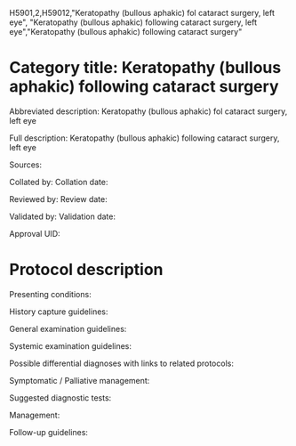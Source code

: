 H5901,2,H59012,"Keratopathy (bullous aphakic) fol cataract surgery, left eye", "Keratopathy (bullous aphakic) following cataract surgery, left eye","Keratopathy (bullous aphakic) following cataract surgery"
# Category title: Keratopathy (bullous aphakic) following cataract surgery

Abbreviated description: Keratopathy (bullous aphakic) fol cataract surgery, left eye

Full description: Keratopathy (bullous aphakic) following cataract surgery, left eye

Sources:

Collated by:
Collation date:

Reviewed by:
Review date:

Validated by:
Validation date:

Approval UID:

# Protocol description

Presenting conditions:

History capture guidelines:

General examination guidelines:

Systemic examination guidelines:

Possible differential diagnoses with links to related protocols:

Symptomatic / Palliative management:

Suggested diagnostic tests:

Management:

Follow-up guidelines:
